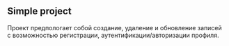 ## Simple project

Проект предпологает собой создание, удаление и обновление записей с возможностью регистрации, аутентификации/авторизации профиля. 